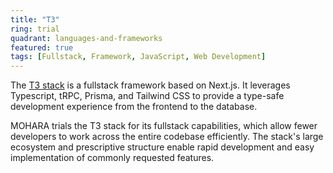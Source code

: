 ```yaml
---
title: "T3"
ring: trial
quadrant: languages-and-frameworks
featured: true
tags: [Fullstack, Framework, JavaScript, Web Development]
---
```


The [T3 stack](https://create.t3.gg/) is a fullstack framework based on Next.js. It leverages Typescript, tRPC, Prisma, and Tailwind CSS to provide a type-safe development experience from the frontend to the database.

MOHARA trials the T3 stack for its fullstack capabilities, which allow fewer developers to work across the entire codebase efficiently. The stack's large ecosystem and prescriptive structure enable rapid development and easy implementation of commonly requested features.
